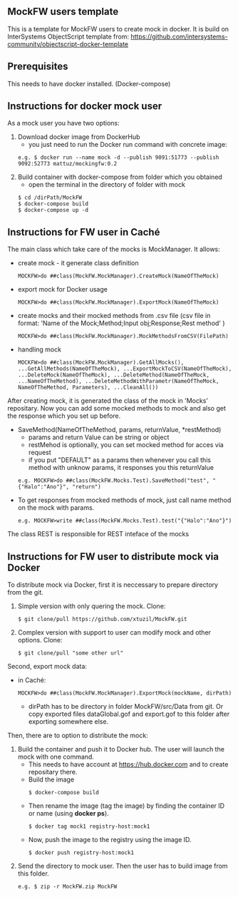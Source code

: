 ## MockFW users template
This is a template for MockFW users to create mock in docker. It is build on InterSystems ObjectScript template from: https://github.com/intersystems-community/objectscript-docker-template

## Prerequisites
This needs to have docker installed. (Docker-compose)

## Instructions for docker mock user 
As a mock user you have two options:
1) Download docker image from DockerHub
    - you just need to run the Docker run command with concrete image:
    ```
    e.g. $ docker run --name mock -d --publish 9091:51773 --publish 9092:52773 mattuz/mockingfw:0.2
    ```
2) Build container with docker-compose from folder which you obtained    
    - open the terminal in the directory of folder with mock       
    ```
    $ cd /dirPath/MockFW
    $ docker-compose build
    $ docker-compose up -d
    ```

## Instructions for FW user in Caché
The main class which take care of the mocks is MockManager. It allows:
- create mock - it generate class definition
    ```
    MOCKFW>do ##class(MockFW.MockManager).CreateMock(NameOfTheMock) 
    ```
- export mock for Docker usage 
    ```
    MOCKFW>do ##class(MockFW.MockManager).ExportMock(NameOfTheMock)
    ```
- create mocks and their mocked methods from .csv file (csv file in format: 'Name of the Mock;Method;Input obj;Response;Rest method' )
    ```
    MOCKFW>do ##class(MockFW.MockManager).MockMethodsFromCSV(FilePath)
    ```
- handling mock
    ```
    MOCKFW>do ##class(MockFW.MockManager).GetAllMocks(), ...GetAllMethods(NameOfTheMock), ...ExportMockToCSV(NameOfTheMock), ...DeleteMock(NameOfTheMock), ...DeleteMethod(NameOfTheMock, ...NameOfTheMethod), ...DeleteMethodWithParametr(NameOfTheMock, NameOfTheMethod, Parameters), ...CleanAll())
    ```

After creating mock, it is generated the class of the mock in 'Mocks' repositary. Now you can add some mocked methods to mock and also get the response which you set up before.
- SaveMethod(NameOfTheMethod, params, returnValue, *restMethod)
    - params and return Value can be string or object
    - restMehod is optionally, you can set mocked method for acces via request
    - if you put "DEFAULT" as a params then whenever you call this method with unknow params, it responses you this returnValue
    ```
    e.g. MOCKFW>do ##class(MockFW.Mocks.Test).SaveMethod("test", "{"Halo":"Ano"}", "return")
    ```
- To get responses from mocked methods of mock, just call name method on the mock with params.
    ```
    e.g. MOCKFW>write ##class(MockFW.Mocks.Test).test("{"Halo":"Ano"}")
    ```

The class REST is responsible for REST inteface of the mocks


## Instructions for FW user to distribute mock via Docker
To distribute mock via Docker, first it is neccessary to prepare directory from the git. 
1) Simple version with only quering the mock. Clone:
    ```
    $ git clone/pull https://github.com/xtuzil/MockFW.git
    ```
2) Complex version with support to user can modify mock and other options. Clone:
    ```
    $ git clone/pull "some other url"
    ```

Second, export mock data:
- in Caché:
    ```
    MOCKFW>do ##class(MockFW.MockManager).ExportMock(mockName, dirPath)
    ```
    - dirPath has to be directory in folder MockFW/src/Data from git. Or copy exported files dataGlobal.gof and export.gof to this folder after exporting somewhere else.

Then, there are to option to distribute the mock:
1) Build the container and push it to Docker hub. The user will launch the mock with one command.
    - This needs to have account at https://hub.docker.com and to create repositary there.
    - Build the image
        ```
        $ docker-compose build
        ```
    - Then rename the image (tag the image) by finding the container ID or name (using **docker ps**).
        ```
        $ docker tag mock1 registry-host:mock1
        ```
    - Now, push the image to the registry using the image ID.
        ```
        $ docker push registry-host:mock1
        ```
2) Send the directory to mock user. Then the user has to build image from this folder.
    ```
    e.g. $ zip -r MockFW.zip MockFW
    ```
